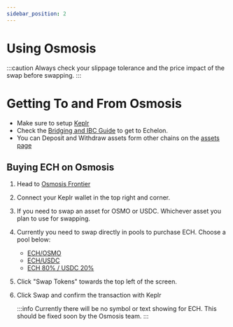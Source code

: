 ```yaml
---
sidebar_position: 2
---
```


# Using Osmosis

:::caution
Always check your slippage tolerance and the price impact of the swap before swapping.
:::

# Getting To and From Osmosis

- Make sure to setup [Keplr](https://www.keplr.app/)
- Check the [Bridging and IBC Guide](/docs/echelon/bridging) to get to Echelon.
- You can Deposit and Withdraw assets form other chains on the [assets page](https://app.osmosis.zone/assets)

## Buying ECH on Osmosis

1. Head to [Osmosis Frontier](https://frontier.osmosis.zone/)
2. Connect your Keplr wallet in the top right and corner.
3. If you need to swap an asset for OSMO or USDC. Whichever asset you plan to use for swapping.
4. Currently you need to swap directly in pools to purchase ECH. Choose a pool below:
   - [ECH/OSMO](https://frontier.osmosis.zone/pool/848)
   - [ECH/USDC](https://frontier.osmosis.zone/pool/849)
   - [ECH 80% / USDC 20%](https://frontier.osmosis.zone/pool/850)
5. Click "Swap Tokens" towards the top left of the screen.
6. Click Swap and confirm the transaction with Keplr

   :::info
   Currently there will be no symbol or text showing for ECH. This should be fixed soon by the Osmosis team.
   :::
